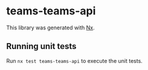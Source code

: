 # teams-teams-api

This library was generated with [Nx](https://nx.dev).

## Running unit tests

Run `nx test teams-teams-api` to execute the unit tests.
